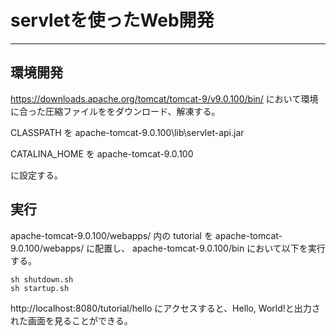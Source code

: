 # servletを使ったWeb開発

---

## 環境開発
https://downloads.apache.org/tomcat/tomcat-9/v9.0.100/bin/ において環境に合った圧縮ファイルををダウンロード、解凍する。

CLASSPATH を apache-tomcat-9.0.100\lib\servlet-api.jar

CATALINA_HOME を apache-tomcat-9.0.100

に設定する。

## 実行
apache-tomcat-9.0.100/webapps/ 内の tutorial を apache-tomcat-9.0.100/webapps/ に配置し、
apache-tomcat-9.0.100/bin において以下を実行する。
```
sh shutdown.sh
sh startup.sh
```
http://localhost:8080/tutorial/hello
にアクセスすると、Hello, World!と出力された画面を見ることができる。
